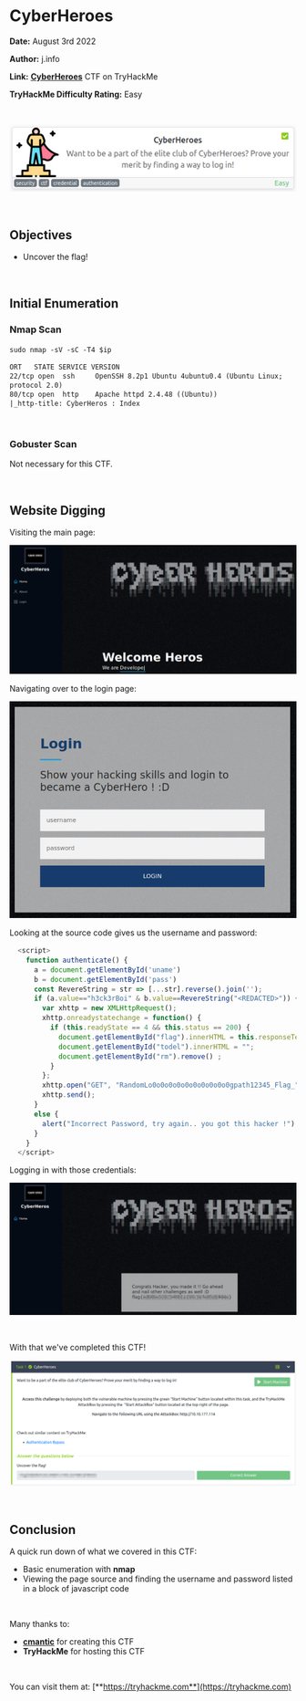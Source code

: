 # CyberHeroes
**Date:** August 3rd 2022

**Author:** j.info

**Link:** [**CyberHeroes**](https://tryhackme.com/room/cyberheroes) CTF on TryHackMe

**TryHackMe Difficulty Rating:** Easy

<br>

![](images/cyberheroes0.png)

<br>

## Objectives
- Uncover the flag!

<br>

## Initial Enumeration

### Nmap Scan

`sudo nmap -sV -sC -T4 $ip`

```
ORT   STATE SERVICE VERSION
22/tcp open  ssh     OpenSSH 8.2p1 Ubuntu 4ubuntu0.4 (Ubuntu Linux; protocol 2.0)
80/tcp open  http    Apache httpd 2.4.48 ((Ubuntu))
|_http-title: CyberHeros : Index
```

<br>

### Gobuster Scan

Not necessary for this CTF.

<br>

## Website Digging

Visiting the main page:

![](images/cyberheroes1.png)

Navigating over to the login page:

![](images/cyberheroes2.png)

Looking at the source code gives us the username and password:

```js
  <script>
    function authenticate() {
      a = document.getElementById('uname')
      b = document.getElementById('pass')
      const RevereString = str => [...str].reverse().join('');
      if (a.value=="h3ck3rBoi" & b.value==RevereString("<REDACTED>")) { 
        var xhttp = new XMLHttpRequest();
        xhttp.onreadystatechange = function() {
          if (this.readyState == 4 && this.status == 200) {
            document.getElementById("flag").innerHTML = this.responseText ;
            document.getElementById("todel").innerHTML = "";
            document.getElementById("rm").remove() ;
          }
        };
        xhttp.open("GET", "RandomLo0o0o0o0o0o0o0o0o0o0gpath12345_Flag_"+a.value+"_"+b.value+".txt", true);
        xhttp.send();
      }
      else {
        alert("Incorrect Password, try again.. you got this hacker !")
      }
    }
  </script>
```

Logging in with those credentials:

![](images/cyberheroes3.png)

<br>

With that we've completed this CTF!

![](images/cyberheroes4.png)

<br>

## Conclusion

A quick run down of what we covered in this CTF:

- Basic enumeration with **nmap**
- Viewing the page source and finding the username and password listed in a block of javascript code

<br>

Many thanks to:
- [**cmantic**](https://tryhackme.com/p/cmnatic) for creating this CTF
- **TryHackMe** for hosting this CTF

<br>

You can visit them at: [**https://tryhackme.com**](https://tryhackme.com)